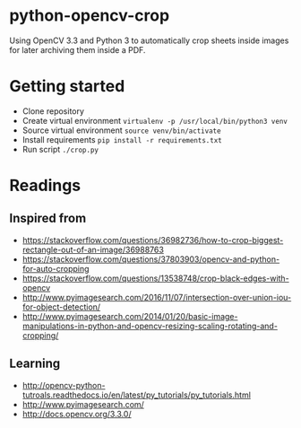 python-opencv-crop
======

Using OpenCV 3.3 and Python 3 to automatically crop sheets inside images for later archiving them inside a PDF.

# Getting started

* Clone repository
* Create virtual environment `virtualenv -p /usr/local/bin/python3 venv`
* Source virtual environment `source venv/bin/activate`
* Install requirements `pip install -r requirements.txt`
* Run script `./crop.py`

# Readings

## Inspired from

* https://stackoverflow.com/questions/36982736/how-to-crop-biggest-rectangle-out-of-an-image/36988763
* https://stackoverflow.com/questions/37803903/opencv-and-python-for-auto-cropping
* https://stackoverflow.com/questions/13538748/crop-black-edges-with-opencv
* http://www.pyimagesearch.com/2016/11/07/intersection-over-union-iou-for-object-detection/
* http://www.pyimagesearch.com/2014/01/20/basic-image-manipulations-in-python-and-opencv-resizing-scaling-rotating-and-cropping/

## Learning

* http://opencv-python-tutroals.readthedocs.io/en/latest/py_tutorials/py_tutorials.html
* http://www.pyimagesearch.com/
* http://docs.opencv.org/3.3.0/
